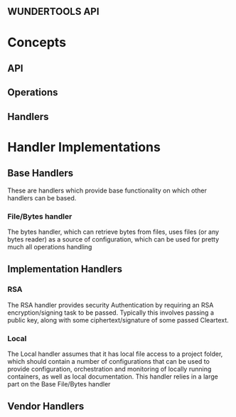 WUNDERTOOLS API
---------------

# Concepts

## API

## Operations

## Handlers


# Handler Implementations

## Base Handlers

These are handlers which provide base functionality on 
which other handlers can be based.

### File/Bytes handler

The bytes handler, which can retrieve bytes from files, uses 
files (or any bytes reader) as a source of configuration, which
can be used for pretty much all operations handling

## Implementation Handlers

### RSA

The RSA handler provides security Authentication by requiring
an RSA encryption/signing task to be passed.  Typically this 
involves passing a public key, along with some ciphertext/signature
of some passed Cleartext.

### Local

The Local handler assumes that it has local file access to a
project folder, which should contain a number of configurations
that can be used to provide configuration, orchestration and
monitoring of locally running containers, as well as local 
documentation.
This handler relies in a large part on the Base File/Bytes handler

## Vendor Handlers

### 